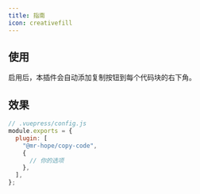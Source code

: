 ```yaml
---
title: 指南
icon: creativefill
---
```


## 使用

启用后，本插件会自动添加复制按钮到每个代码块的右下角。

## 效果

```js
// .vuepress/config.js
module.exports = {
  plugin: [
    "@mr-hope/copy-code",
    {
      // 你的选项
    },
  ],
};
```
